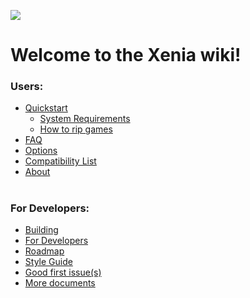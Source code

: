 ![](https://github.com/xenia-project/xenia/raw/master/assets/icon/128.png)

# Welcome to the Xenia wiki!

### Users:
  * [Quickstart](https://github.com/xenia-project/xenia/wiki/Quickstart)
    * [System Requirements](https://github.com/xenia-project/xenia/wiki/Quickstart#system-requirements)
    * [How to rip games](https://github.com/xenia-project/xenia/wiki/Quickstart#how-to-rip-games)
  * [FAQ](https://github.com/xenia-project/xenia/wiki/FAQ)
  * [Options](https://github.com/xenia-project/xenia/wiki/Options)
  * [Compatibility List](https://github.com/xenia-project/game-compatibility/issues)
  * [About](https://github.com/xenia-project/xenia/wiki/About)

#
### For Developers:
  * [Building](https://github.com/xenia-project/xenia/blob/master/docs/building.md)
  * [For Developers](https://github.com/xenia-project/xenia/wiki/For-Developers)
  * [Roadmap](https://github.com/xenia-project/xenia/wiki/Roadmap)
  * [Style Guide](https://github.com/xenia-project/xenia/blob/master/docs/style_guide.md)
  * [Good first issue(s)](https://github.com/xenia-project/xenia/issues?q=is%3Aopen+is%3Aissue+label%3A%22good+first+issue%22)
  * [More documents](https://github.com/xenia-project/xenia/tree/master/docs)
